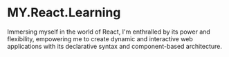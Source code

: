 # MY.React.Learning
Immersing myself in the world of React, I'm enthralled by its power and flexibility, empowering me to create dynamic and interactive web applications with its declarative syntax and component-based architecture.
